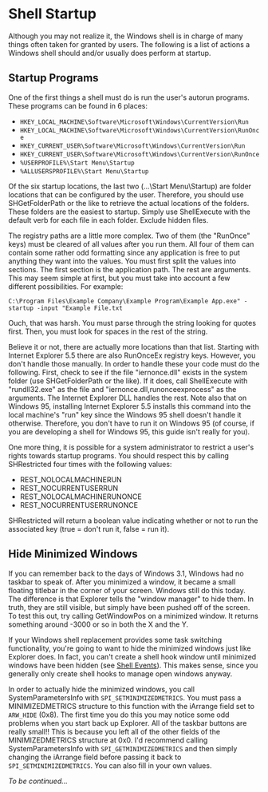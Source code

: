 # Shell Startup

Although you may not realize it, the Windows shell is in charge of many things often taken for granted by users. The following is a list of actions a Windows shell should and/or usually does perform at startup.

## Startup Programs

One of the first things a shell must do is run the user's autorun programs. These programs can be found in 6 places:

* `HKEY_LOCAL_MACHINE\Software\Microsoft\Windows\CurrentVersion\Run`
* `HKEY_LOCAL_MACHINE\Software\Microsoft\Windows\CurrentVersion\RunOnce`
* `HKEY_CURRENT_USER\Software\Microsoft\Windows\CurrentVersion\Run`
* `HKEY_CURRENT_USER\Software\Microsoft\Windows\CurrentVersion\RunOnce`
* `%USERPROFILE%\Start Menu\Startup`
* `%ALLUSERSPROFILE%\Start Menu\Startup`

Of the six startup locations, the last two (...\Start Menu\Startup) are folder locations that can be configured by the user. Therefore, you should use SHGetFolderPath or the like to retrieve the actual locations of the folders. These folders are the easiest to startup. Simply use ShellExecute with the default verb for each file in each folder. Exclude hidden files.

The registry paths are a little more complex. Two of them (the "RunOnce" keys) must be cleared of all values after you run them. All four of them can contain some rather odd formatting since any application is free to put anything they want into the values. You must first split the values into sections. The first section is the application path. The rest are arguments. This may seem simple at first, but you must take into account a few different possibilities. For example:

```
C:\Program Files\Example Company\Example Program\Example App.exe" -startup -input "Example File.txt
```

Ouch, that was harsh. You must parse through the string looking for quotes first. Then, you must look for spaces in the rest of the string.

Believe it or not, there are actually more locations than that list. Starting with Internet Explorer 5.5 there are also RunOnceEx registry keys. However, you don't  handle those manually. In order to handle these your code must do the following. First, check to see if the file "iernonce.dll" exists in the system folder (use SHGetFolderPath or the like). If it does, call ShellExecute with "rundll32.exe" as the file and "iernonce.dll,runonceexprocess" as the arguments. The Internet Explorer DLL handles the rest. Note also that on Windows 95, installing Internet Explorer 5.5 installs this command into the local machine's "run" key since the Windows 95 shell doesn't handle it otherwise. Therefore, you don't have to run it on Windows 95 (of course, if you are developing a shell for Windows 95, this guide isn't really for you).

One more thing, it is possible for a system administrator to restrict a user's rights towards startup programs. You should respect this by calling SHRestricted four times with the following values:

* REST_NOLOCALMACHINERUN
* REST_NOCURRENTUSERRUN
* REST_NOLOCALMACHINERUNONCE
* REST_NOCURRENTUSERRUNONCE

SHRestricted will return a boolean value indicating whether or not to run the associated key (true = don't run it, false = run it).

## Hide Minimized Windows

If you can remember back to the days of Windows 3.1, Windows had no taskbar to speak of. After you minimized a window, it became a small floating titlebar in the corner of your screen. Windows still do this today. The difference is that Explorer tells the "window manager" to hide them. In truth, they are still visible, but simply have been pushed off of the screen. To test this out, try calling GetWindowPos on a minimized window. It returns something around -3000 or so in both the X and the Y.

If your Windows shell replacement provides some task switching functionality, you're going to want to hide the minimized windows just like Explorer does. In fact, you can't create a shell hook window until minimized windows have been hidden (see [Shell Events](ShellEvents.md)). This makes sense, since you generally only create shell hooks to manage open windows anyway.

In order to actually hide the minimized windows, you call SystemParametersInfo with `SPI_SETMINIMIZEDMETRICS`. You must pass a MINIMIZEDMETRICS structure to this function with the iArrange field set to `ARW_HIDE` (0x8). The first time you do this you may notice some odd problems when you start back up Explorer. All of the taskbar buttons are really small!! This is because you left all of the other fields of the MINIMIZEDMETRICS structure at 0x0. I'd recommend calling SystemParametersInfo with `SPI_GETMINIMIZEDMETRICS` and then simply changing the iArrange field before passing it back to `SPI_SETMINIMIZEDMETRICS`. You can also fill in your own values.

*To be continued...*